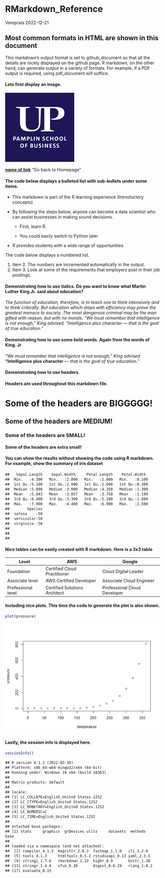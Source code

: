 RMarkdown_Reference
================
Vemprala
2022-12-21

## Most common formats in HTML are shown in this document

This markdown’s output format is set to github_document so that all the
details are nicely displayed on the github page. R markdown, on the
other hand, can generate output in a variety of formats. For example, if
a PDF output is required, using pdf_document will suffice.

#### Lets first display an image.

![We are part of UP Business Community - PSOB](Images/PSOB.png)

**[name of link](https://github.com/NagaVemprala/R_Programming)** “Go
back to Homepage”

#### The code below displays a bulleted list with sub-bullets under some items.

-   This markdown is part of the R learning experience (Introductory
    concepts)

-   By following the steps below, anyone can become a data scientist who
    can assist businesses in making sound decisions.

    -   First, learn R.

    -   You could easily switch to Python later

-   R provides students with a wide range of opportunities

The code below displays a numbered list.

1.  Item 2. The numbers are incremented automatically in the output.
2.  Item 3. Look at some of the requirements that employers post in
    their job postings.

#### Demonstrating how to use italics. Do you want to know what Martin Luther King Jr. said about education?

*The function of education, therefore, is to teach one to think
intensively and to think critically. But education which stops with
efficiency may prove the greatest menace to society. The most dangerous
criminal may be the man gifted with reason, but with no morals. “We must
remember that intelligence is not enough,” King advised. “Intelligence
plus character — that is the goal of true education.”*

#### Demonstrating how to use some bold words. Again from the words of King. Jr

*“We must remember that intelligence is not enough,” King advised.*
**“Intelligence plus character** *— that is the goal of true
education.”*

#### Demonstrating how to use headers.

#### Headers are used throughout this markdown file.

# Some of the headers are BIGGGGG!

## Some of the headers are MEDIUM!

### Some of the headers are SMALL!

#### Some of the headers are extra small!

#### You can show the results without showing the code using R markdown. For example, show the summary of iris dataset

    ##   Sepal.Length    Sepal.Width     Petal.Length    Petal.Width   
    ##  Min.   :4.300   Min.   :2.000   Min.   :1.000   Min.   :0.100  
    ##  1st Qu.:5.100   1st Qu.:2.800   1st Qu.:1.600   1st Qu.:0.300  
    ##  Median :5.800   Median :3.000   Median :4.350   Median :1.300  
    ##  Mean   :5.843   Mean   :3.057   Mean   :3.758   Mean   :1.199  
    ##  3rd Qu.:6.400   3rd Qu.:3.300   3rd Qu.:5.100   3rd Qu.:1.800  
    ##  Max.   :7.900   Max.   :4.400   Max.   :6.900   Max.   :2.500  
    ##        Species  
    ##  setosa    :50  
    ##  versicolor:50  
    ##  virginica :50  
    ##                 
    ##                 
    ## 

#### Nice tables can be easily created with R markdown. Here is a 3x3 table

| Level              | AWS                           | Google                       |
|--------------------|-------------------------------|------------------------------|
| Foundation         | Certified Cloud Practitioner  | Cloud Digital Leader         |
| Associate level    | AWS Certified Developer       | Associate Cloud Engineer     |
| Professional level | Certified Solutions Architect | Professional Cloud Developer |

#### Including nice plots. This time the code to generate the plot is also shown.

``` r
plot(pressure)
```

<img src="08_S23_RMarkdown_Fundamentals_files/figure-gfm/pressure-1.png" style="display: block; margin: auto auto auto 0;" />

#### Lastly, the session info is displayed here.

``` r
sessionInfo()
```

    ## R version 4.1.3 (2022-03-10)
    ## Platform: x86_64-w64-mingw32/x64 (64-bit)
    ## Running under: Windows 10 x64 (build 18363)
    ## 
    ## Matrix products: default
    ## 
    ## locale:
    ## [1] LC_COLLATE=English_United States.1252 
    ## [2] LC_CTYPE=English_United States.1252   
    ## [3] LC_MONETARY=English_United States.1252
    ## [4] LC_NUMERIC=C                          
    ## [5] LC_TIME=English_United States.1252    
    ## 
    ## attached base packages:
    ## [1] stats     graphics  grDevices utils     datasets  methods   base     
    ## 
    ## loaded via a namespace (and not attached):
    ##  [1] compiler_4.1.3  magrittr_2.0.3  fastmap_1.1.0   cli_3.2.0      
    ##  [5] tools_4.1.3     htmltools_0.5.2 rstudioapi_0.13 yaml_2.3.5     
    ##  [9] stringi_1.7.6   rmarkdown_2.13  highr_0.9       knitr_1.38     
    ## [13] stringr_1.4.0   xfun_0.30       digest_0.6.29   rlang_1.0.2    
    ## [17] evaluate_0.15
